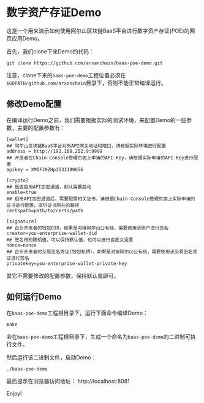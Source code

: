 # 数字资产存证Demo

这是一个用来演示如何使用阿尔山区块链BaaS平台进行数字资产存证(POE)的网页应用Demo。

首先，我们clone下来Demo的代码：

```
git clone https://github.com/arxanchain/baas-poe-demo.git
```

注意，clone下来的`baas-poe-demo`工程位置必须在`$GOPATH/github.com/arxanchain`目录下，否则不能正常编译运行。

## 修改Demo配置

在编译运行Demo之前，我们需要根据实际的测试环境，来配置Demo的一些参数，主要的配置参数有：


```
[wallet]
## 阿尔山区块链BaaS平台对外API网关地址和端口，请根据实际环境进行配置
address = http://192.168.252.9:9999
## 开发者在Chain-Console管理页面上申请的API-Key，请根据实际申请的API-Key进行配置
apikey = XMIFJ0ZHp1531190656

[crypto]
## 是否启用API加密通道，默认需要启动
enable=true
## 启用API加密通道后，需要配置相关证书，请根据Chain-Console管理页面上实际申请的证书进行配置，提供证书所在的路径
certspath=path/to/certs/path

[signature]
## 企业开发者的钱包DID，如果是对接阿尔山公有链，需要使用该账户进行签名
creator=you-enterprise-wallet-did
## 签名用的随机值，可以保持默认值，也可以进行自定义设置
nonce=nonce
## 企业开发者的交易签名凭证(钱包私钥），如果是对接阿尔山公有链，需要使用该交易签名凭证进行签名
privatekey=you-enterprise-wallet-private-key
```

其它不需要修改的配置参数，保持默认值即可。


## 如何运行Demo

在`baas-poe-demo`工程根目录下，运行下面命令编译Demo：

```
make
```

会在`baas-poe-demo`工程根目录下，生成一个命名为`baas-poe-demo`的二进制可执行文件。

然后运行该二进制文件，启动Demo：

```
./baas-poe-demo
```

最后提示在浏览器访问地址： http://localhost:8081 

Enjoy!

